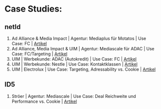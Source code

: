 # Case Studies:
## netId
1. Ad Alliance & Media Impact | Agentur: Mediaplus für Motatos | Use Case: FC | <a href="https://www.presseportal.de/pm/129273/5329523">Artikel</a>
2. Ad Alliance, Media Impact & UIM | Agentur: Mediascale für ADAC | Use Case: FC/Targeting | <a href="https://www.mediascale.com/de/press/netid-adac.html">Artikel</a>
3. UIM | Werbekunde: ADAC (Autokredit) | Use Case: FC | <a href="https://enid.foundation/netid-belegt-wirksamkeit-als-identity-loesung-fuer-post-cookie-aera/">Artikel</a>
4. UIM | Werbekunde: Nestle | Use Case: Kontaktklassen | <a href="https://www.united-internet-media.de/de/showroom/bestcases/branding/nestle/">Artikel</a>
5. UIM | Electrolux | Use Case: Targeting, Adressability vs. Cookie | <a href="http://go.xandr.com/rs/204-KZG-685/images/XDR-2794-NetID-Test-Case-Study-BL-C2a-1.pdf">Artikel</a>

## ID5
1. Ströer | Agentur: Mediascale | Use Case: Deal Reichweite und Performance vs. Cookie | <a href="https://osdatasolutions.de/2022/05/09/case-study-os-ds-stroeer-und-virtual-minds-testen-id5-gemeinsam-mit-mediascale/">Artikel</a> 
  

